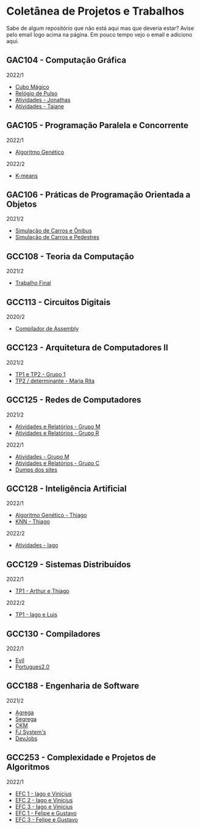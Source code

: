 # Coletânea de Projetos e Trabalhos

Sabe de algum repositório que não está aqui mas que deveria estar? Avise pelo email logo acima na página. Em pouco tempo vejo o email e adiciono aqui.

## GAC104 - Computação Gráfica

2022/1
- [Cubo Mágico](https://github.com/criazada/gac104-projeto)
- [Relógio de Pulso](https://github.com/taianers/relogio-de-pulso-computacao-grafica)
- [Atividades - Jonathas](https://github.com/jonathasluis/GAC104-Computacao-Grafica)
- [Atividades - Taiane](https://github.com/taianers/computacao-grafica)

## GAC105 - Programação Paralela e Concorrente

2022/1
- [Algoritmo Genético](https://github.com/ThiagoSallesSantos/Trabalho-GAC105)

2022/2
- [K-means](https://github.com/jonathasluis/GAC105-Programacao_Paralela_e_Concorrente)

## GAC106 - Práticas de Programação Orientada a Objetos

2021/2
- [Simulação de Carros e Ônibus](https://github.com/criazada/gcc106-trabalho-pratico)
- [Simulação de Carros e Pedestres](https://github.com/lieko0/GAC106-Trabalho-Final)

## GCC108 - Teoria da Computação

2021/2
- [Trabalho Final](https://github.com/criazada/gcc108-trabalho-final)

## GCC113 - Circuitos Digitais

2020/2
- [Compilador de Assembly](https://github.com/criazada/gcc113-circuitos-digitais)

## GCC123 - Arquitetura de Computadores II

2021/2
- [TP1 e TP2 - Grupo 1](https://github.com/criazada/gcc123-arq-ii)
- [TP2 / determinante - Maria Rita](https://github.com/mariaseverino/determinante-com-avx)

## GCC125 - Redes de Computadores

2021/2
- [Atividades e Relatórios - Grupo M](https://github.com/ThiagoSallesSantos/Trabalho_Pratico_Redes)
- [Atividades e Relatórios - Grupo R](https://github.com/GabrielNathan12/Redes-de-Computadores-)

2022/1
- [Atividades - Grupo M](https://github.com/jonathasluis/GCC125-Redes-De-Computadores)
- [Atividades e Relatórios - Grupo C](https://github.com/criazada/gcc125-grupoc)
- [Dumps dos sites](https://github.com/criazada/gcc125-dumps)

## GCC128 - Inteligência Artificial

2022/1
- [Algoritmo Genético - Thiago](https://github.com/ThiagoSallesSantos/GCC128-AlgoritmoGenetico)
- [KNN - Thiago](https://github.com/ThiagoSallesSantos/Trabalho_KNN_GCC128)

2022/2
- [Atividades - Iago](https://github.com/iagocq/gcc128-ia)

## GCC129 - Sistemas Distribuídos

2022/1
- [TP1 - Arthur e Thiago](https://github.com/ThiagoSallesSantos/Chat_Sockets_Trabalho)

2022/2
- [TP1 - Iago e Luis](https://github.com/iagocq/gcc129-sd)

## GCC130 - Compiladores

2022/1
- [Evil](https://github.com/criazada/gcc130-evil)
- [Portugues2.0](https://github.com/GustavoRFS/GCC130-Portugues2.0)

## GCC188 - Engenharia de Software

2021/2
- [Agrega](https://github.com/Isaque-Alves/gcc188-agrega)
- [Segrega](https://github.com/GustavoRFS/gcc188-segrega)
- [CKM](https://github.com/lieko0/GCC188-CKM)
- [FJ System's](https://github.com/jonathasluis/GCC188-FJ-System-s)
- [DevJobs](https://github.com/vitormeloa/gcc188-devjobs)

## GCC253 - Complexidade e Projetos de Algoritmos

2022/1
- [EFC 1 - Iago e Vinícius](https://github.com/criazada/gcc253-efc1)
- [EFC 2 - Iago e Vinícius](https://github.com/criazada/gcc253-efc2)
- [EFC 3 - Iago e Vinícius](https://github.com/criazada/gcc253-efc3)
- [EFC 1 - Felipe e Gustavo](https://github.com/GustavoRFS/cpa-efc1)
- [EFC 3 - Felipe e Gustavo](https://github.com/GustavoRFS/cpa-efc3)

